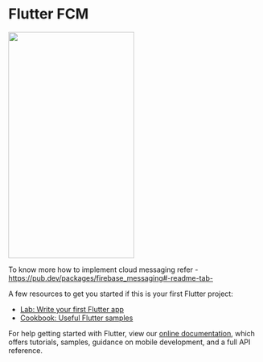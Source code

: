 # Flutter FCM

<img src="https://user-images.githubusercontent.com/30998350/58003720-ff98da00-7afe-11e9-9bce-fda9fe18332a.png" height= "450" width="250">

To know more how to implement cloud messaging refer - https://pub.dev/packages/firebase_messaging#-readme-tab-


A few resources to get you started if this is your first Flutter project:

- [Lab: Write your first Flutter app](https://flutter.io/docs/get-started/codelab)
- [Cookbook: Useful Flutter samples](https://flutter.io/docs/cookbook)

For help getting started with Flutter, view our 
[online documentation](https://flutter.io/docs), which offers tutorials, 
samples, guidance on mobile development, and a full API reference.
